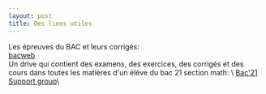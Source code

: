 ```yaml
---
layout: post
title: Des liens utiles
---
```

Les épreuves du BAC et leurs corrigés:\
[bacweb](http://www.bacweb.tn/)\
Un drive qui contient des examens, des exercices, des corrigés et des cours dans toutes les matières d'un élève du bac 21 section math: \ 
[Bac'21 Support group](https://drive.google.com/drive/folders/1SVKblvNKhom0MYyRLHjEqsPW3fevdus9)\
